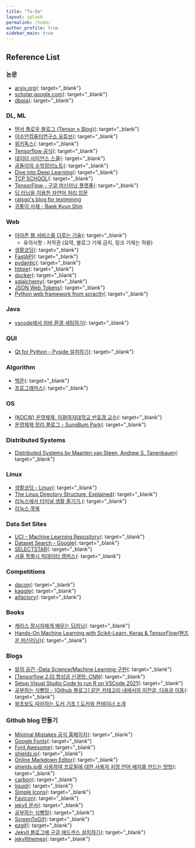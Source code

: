 ```yaml
---
title: "To-Do"
layout: splash
permalink: /todo/
author_profile: true
sidebar_main: true
---
```


## Reference List

### 논문 

- [arxiv.org](https://arxiv.org/){: target="_blank"}
- [scholar.google.com](https://scholar.google.com/){: target="_blank"}
- [dbpia](https://www.dbpia.co.kr/){: target="_blank"}

### DL, ML

- [텐서 플로우 블로그 (Tensor ≈ Blog)](https://tensorflow.blog/){: target="_blank"}
- [이수안컴퓨터연구소 유튜브](https://www.youtube.com/c/%EC%9D%B4%EC%88%98%EC%95%88%EC%BB%B4%ED%93%A8%ED%84%B0%EC%97%B0%EA%B5%AC%EC%86%8C/playlists){: target="_blank"}
- [위키독스](https://wikidocs.net/){: target="_blank"}
- [Tensorflow 공식](https://www.tensorflow.org/guide?hl=ko){: target="_blank"}
- [데이터 사이언스 스쿨](https://datascienceschool.net/intro.html){: target="_blank"}
- [공돌이의 수학정리노트](https://angeloyeo.github.io/2020/01/09/Bayes_rule.html){: target="_blank"}
- [Dive into Deep Learning](https://www.d2l.ai/index.html){: target="_blank"}
- [TCP SCHOOL](http://tcpschool.com/python/intro){: target="_blank"}
- [TensorFlow - 구글 머신러닝 플랫폼](https://codetorial.net/tensorflow/index.html){: target="_blank"}
- [딥 러닝을 이용한 자연어 처리 입문](https://wikidocs.net/22886)
- [ratsgo's blog for textmining](https://ratsgo.github.io/)
- [귀퉁이 서재 - Baek Kyun Shin](https://bkshin.tistory.com/)

### Web

- [아마존 웹 서비스를 다루는 기술](http://pyrasis.com/private/2014/09/30/publish-the-art-of-amazon-web-services-book){: target="_blank"}
  - 유의사항 : 저작권 (요약, 블로그 기재 금지, 링크 기재는 허용)
- [생활코딩](https://opentutorials.org/course/1){: target="_blank"}
- [FastAPI](https://fastapi.tiangolo.com/ko/){: target="_blank"}
- [pydantic](https://pydantic-docs.helpmanual.io/){: target="_blank"}
- [httpie](https://httpie.io/){: target="_blank"}
- [docker](https://www.docker.com/){: target="_blank"}
- [sqlalchemy](https://docs.sqlalchemy.org/en/14/tutorial/index.html){: target="_blank"}
- [JSON Web Tokens](https://jwt.io/){: target="_blank"}
- [Python web framework from scracth](https://oz123.github.io/advanced-python/book/middlewares.html){: target="_blank"}

### Java

- [vscode에서 자바 환경 세팅하기](https://code.visualstudio.com/docs/java/java-tutorial){: target="_blank"}

### QUI

- [Qt for Python - Pyside 설치하기](https://doc.qt.io/qtforpython/){: target="_blank"}

### Algorithm

- [백준](https://www.acmicpc.net/){: target="_blank"}
- [프로그래머스](https://programmers.co.kr/){: target="_blank"}

### OS 

- [(KOCW) 운영체제, 이화여자대학교 반효경 교수](http://www.kocw.or.kr/home/cview.do?mty=p&kemId=1046323){: target="_blank"}
- [운영체제 정리 블로그 - SungBum Park](https://velog.io/@codemcd?tag=OS){: target="_blank"}

### Distributed Systems

- [Distributed Systems by Maarten van Steen, Andrew S. Tanenbaum](https://www.distributed-systems.net/index.php/books/ds3/ds3-ebook/){: target="_blank"}

### Linux

- [생활코딩 - Linux](https://www.inflearn.com/course/%EC%83%9D%ED%99%9C%EC%BD%94%EB%94%A9-%EB%A6%AC%EB%88%85%EC%8A%A4-%EA%B0%95%EC%A2%8C#curriculum){: target="_blank"}
- [The Linux Directory Structure, Explained](https://www.howtogeek.com/117435/htg-explains-the-linux-directory-structure-explained/){: target="_blank"}
- [리눅스에서 터미널 생활 즐기기.](https://black7375.tistory.com/15){: target="_blank"}
- [리눅스 쿡북](https://zetawiki.com/wiki/%EB%A6%AC%EB%88%85%EC%8A%A4)


### Data Set Sites

- [UCI - Machine Learning Repository](https://archive.ics.uci.edu/ml/index.php){: target="_blank"}
- [Dataset Search - Google](https://datasetsearch.research.google.com/){: target="_blank"}
- [SELECTSTAR](https://selectstar.ai/?home){: target="_blank"}
- [서울 특별시 빅데이터 캠퍼스](https://bigdata.seoul.go.kr/main.do){: target="_blank"}

### Competitions

- [dacon](https://dacon.io/){: target="_blank"}
- [kaggle](https://www.kaggle.com/){: target="_blank"}
- [aifactory](http://aifactory.space/page/main){: target="_blank"}

### Books

- [케라스 창시자에게 배우는 딥러닝](hhttps://www.aladin.co.kr/shop/wproduct.aspx?ItemId=170317445){: target="_blank"}
- [Hands-On Machine Learning with Scikit-Learn, Keras & TensorFlow(핸즈온 머신러닝)](https://www.aladin.co.kr/shop/wproduct.aspx?ItemId=237677114){: target="_blank"}

### Blogs

- [앎의 공간 -Data Science/Machine Learning 구현](https://techblog-history-younghunjo1.tistory.com/261){: target="_blank"}
- [[Tensorflow 2.0] 합성곱 신경망: CNN](https://ericabae.medium.com/tensorflow-2-0-%ED%95%A9%EC%84%B1%EA%B3%B1-%EC%8B%A0%EA%B2%BD%EB%A7%9D-cnn-bfd925298c9b){: target="_blank"}
- [Setup Visual Studio Code to run R on VSCode 2021](https://www.r-bloggers.com/2021/01/setup-visual-studio-code-to-run-r-on-vscode-2021/){: target="_blank"}
- [공부하는 식빵맘 - [Github 블로그] 같은 카테고리 내에서의 이전글, 다음글 이동](https://ansohxxn.github.io/blog/prevnext/){: target="_blank"}
- [왕초보도 따라하는 도커 기초 1 도커와 컨테이너 소개](https://blog.naver.com/isc0304/221840483579)

### Github blog 만들기

- [Minimal Mistakes 공식 홈페이지](https://mmistakes.github.io/minimal-mistakes/){: target="_blank"}
- [Google Fonts](https://fonts.google.com/){: target="_blank"}
- [Font Awesome](https://fontawesome.com/){: target="_blank"}
- [shields.io](https://shields.io/){: target="_blank"}
- [Online Markdown Editor](https://dillinger.io/){: target="_blank"}
- [shields.io를 사용하여 프로필에 대한 사용자 지정 언어 배지를 만드는 방법](https://ichi.pro/ko/shields-ioleul-sayonghayeo-peulopil-e-daehan-sayongja-jijeong-eon-eo-baejileul-mandeuneun-bangbeob-231647702248299){: target="_blank"}
- [carbon](https://carbon.now.sh/){: target="_blank"}
- [liquid](https://shopify.github.io/liquid/basics/introduction/){: target="_blank"}
- [Simple Icons](https://simpleicons.org/){: target="_blank"}
- [Favicon](https://realfavicongenerator.net/){: target="_blank"}
- [jekyll 문서](http://jekyllrb-ko.github.io/){: target="_blank"}
- [공부하는 식빵맘](https://ansohxxn.github.io/){: target="_blank"}
- [ScreenToGif](https://www.screentogif.com/){: target="_blank"}
- [ezgif](https://ezgif.com/){: target="_blank"}
- [Jekyll 블로그에 구글 애드센스 설치하기](https://shryu8902.github.io/jekyll/adsense/){: target="_blank"}
- [jekyllthemes](http://jekyllthemes.org/){: target="_blank"}